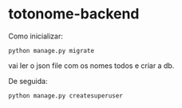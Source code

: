 # totonome-backend

Como inicializar:
```
python manage.py migrate
```
vai ler o json file com os nomes todos e criar a db.

De seguida:
```
python manage.py createsuperuser
```
